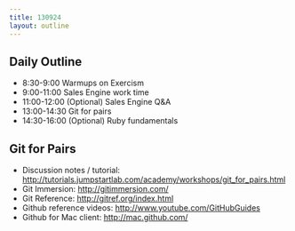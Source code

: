 ```yaml
---
title: 130924
layout: outline
---
```


## Daily Outline

* 8:30-9:00 Warmups on Exercism
* 9:00-11:00 Sales Engine work time
* 11:00-12:00 (Optional) Sales Engine Q&A
* 13:00-14:30 Git for pairs
* 14:30-16:00 (Optional) Ruby fundamentals

## Git for Pairs

* Discussion notes / tutorial: http://tutorials.jumpstartlab.com/academy/workshops/git_for_pairs.html
* Git Immersion: http://gitimmersion.com/
* Git Reference: http://gitref.org/index.html
* Github reference videos: http://www.youtube.com/GitHubGuides
* Github for Mac client: http://mac.github.com/
